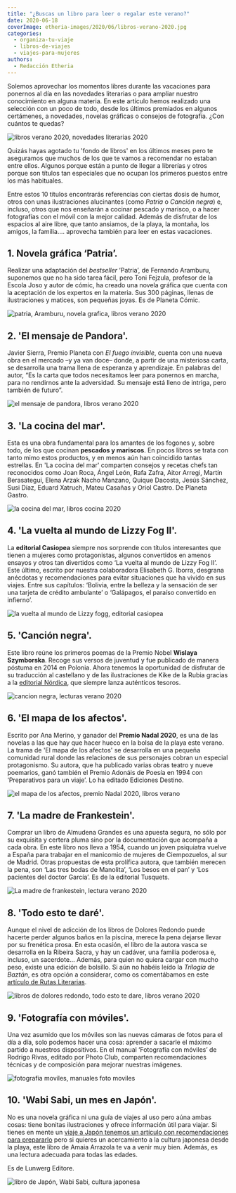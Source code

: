 ```yaml
---
title: "¿Buscas un libro para leer o regalar este verano?"
date: 2020-06-18
coverImage: etheria-images/2020/06/libros-verano-2020.jpg
categories: 
  - organiza-tu-viaje
  - libros-de-viajes
  - viajes-para-mujeres
authors: 
  - Redacción Etheria
---
```


Solemos aprovechar los momentos libres durante las vacaciones para ponernos al día en 
las novedades literarias o para ampliar nuestro conocimiento en alguna materia. En este 
artículo hemos realizado una selección con un poco de todo, desde los últimos premiados 
en algunos certámenes, a novedades, novelas gráficas o consejos de fotografía. ¿Con 
cuántos te quedas? 

![libros verano 2020, novedades literarias 2020](etheria-images/2020/06/libros-verano-2020.jpg "Lecturas de verano para divertirse o aprender en vacaciones. © Dan Dumitriu")

Quizás hayas agotado tu 'fondo de libros' en los últimos meses pero te aseguramos que 
muchos de los que te vamos a recomendar no estaban entre ellos. Algunos porque están a 
punto de llegar a librerías y otros porque son títulos tan especiales que no ocupan los 
primeros puestos entre los más habituales. 

Entre estos 10 títulos encontrarás referencias con ciertas dosis de humor, otros con 
unas ilustraciones alucinantes (como _Patria_ o _Canción negra_) e, incluso, otros que 
nos enseñarán a cocinar pescado y marisco, o a hacer fotografías con el móvil con la 
mejor calidad. Además de disfrutar de los espacios al aire libre, que tanto ansiamos, de 
la playa, la montaña, los amigos, la familia.... aprovecha también para leer en estas 
vacaciones. 

## 1\. Novela gráfica ‘Patria’.

Realizar una adaptación del _bestseller_ ‘Patria’, de Fernando Aramburu, suponemos que 
no ha sido tarea fácil, pero Toni Fejzula, profesor de la Escola Joso y autor de cómic, 
ha creado una novela gráfica que cuenta con la aceptación de los expertos en la materia. 
Sus 300 páginas, llenas de ilustraciones y matices, son pequeñas joyas. Es de Planeta 
Cómic. 

![patria, Aramburu, novela grafica, libros verano 2020](etheria-images/2020/06/patria.jpg "'Patria', novela gráfica.")

## 2\. 'El mensaje de Pandora'.

Javier Sierra, Premio Planeta con _El fuego invisible_, cuenta con una nueva obra en el 
mercado –y ya van doce– donde, a partir de una misteriosa carta, se desarrolla una trama 
llena de esperanza y aprendizaje. En palabras del autor, “Es la carta que todos 
necesitamos leer para ponernos en marcha, para no rendirnos ante la adversidad. Su 
mensaje está lleno de intriga, pero también de futuro”. 

![el mensaje de pandora, libros verano 2020](etheria-images/2020/06/el-mensaje-de-pandora.jpg "'El mensaje de Pandora'.")

## 3. 'La cocina del mar'.

Esta es una obra fundamental para los amantes de los fogones y, sobre todo, de los que 
cocinan **pescados y mariscos**. En pocos libros se trata con tanto mimo estos 
productos, y en menos aún han coincidido tantas estrellas. En 'La cocina del mar' 
comparten consejos y recetas chefs tan reconocidos como Joan Roca, Ángel León, Rafa 
Zafra, Aitor Arregi, Martín Berasategui, Elena Arzak Nacho Manzano, Quique Dacosta, 
Jesús Sánchez, Susi Díaz, Eduard Xatruch, Mateu Casañas y Oriol Castro. De Planeta 
Gastro. 

![la cocina del mar, libros cocina 2020](etheria-images/2020/06/cocina-del-mar.jpg "'La cocina del mar'.")

## 4\. 'La vuelta al mundo de Lizzy Fog II'.

La **editorial Casiopea** siempre nos sorprende con títulos interesantes que tienen a 
mujeres como protagonistas, algunos convertidos en amenos ensayos y otros tan divertidos 
como ‘La vuelta al mundo de Lizzy Fog II’. Este último, escrito por nuestra colaboradora 
Elisabeth G. Iborra, desgrana anécdotas y recomendaciones para evitar situaciones que ha 
vivido en sus viajes. Entre sus capítulos: ‘Bolivia, entre la belleza y la sensación de 
ser una tarjeta de crédito ambulante’ o ‘Galápagos, el paraíso convertido en infierno’. 

![la vuelta al mundo de Lizzy fogg, editorial casiopea](etheria-images/2020/06/lizzy-fogg-2.jpg "'La vuelta al mundo de Lizzy Fogg II'.")

## 5\. 'Canción negra'.

Este libro reúne los primeros poemas de la Premio Nobel **Wislaya Szymborska**. Recoge 
sus versos de juventud y fue publicado de manera póstuma en 2014 en Polonia. Ahora 
tenemos la oportunidad de disfrutar de su traducción al castellano y de las 
ilustraciones de Kike de la Rubia gracias a la [editorial 
Nórdica](https://www.nordicalibros.com), que siempre lanza auténticos tesoros. 

![cancion negra, lecturas verano 2020](etheria-images/2020/06/cancion-negra-nordica.jpg "'Canción negra'.")

## 6\. 'El mapa de los afectos'.

Escrito por Ana Merino, y ganador del **Premio Nadal 2020**, es una de las novelas a las 
que hay que hacer hueco en la bolsa de la playa este verano. La trama de 'El mapa de los 
afectos' se desarrolla en una pequeña comunidad rural donde las relaciones de sus 
personajes cobran un especial protagonismo. Su autora, que ha publicado varias obras 
teatro y nueve poemarios, ganó también el Premio Adonáis de Poesía en 1994 con 
‘Preparativos para un viaje’. Lo ha editado Ediciones Destino. 

![el mapa de los afectos, premio Nadal 2020, libros verano](etheria-images/2020/06/mapa-afectos.jpg "'El mapa de los afectos'.")

## 7\. 'La madre de Frankestein'.

Comprar un libro de Almudena Grandes es una apuesta segura, no sólo por su exquisita y 
certera pluma sino por la documentación que acompaña a cada obra. En este libro nos 
lleva a 1954, cuando un joven psiquiatra vuelve a España para trabajar en el manicomio 
de mujeres de Ciempozuelos, al sur de Madrid. Otras propuestas de esta prolífica autora, 
que también merecen la pena, son ‘Las tres bodas de Manolita’, ‘Los besos en el pan’ y 
‘Los pacientes del doctor García’. Es de la editorial Tusquets. 

![La madre de frankestein, lectura verano 2020](etheria-images/2020/06/madre-de-frankenstein.jpg "'La madre de Frankestein'.")

## 8\. 'Todo esto te daré'.

Aunque el nivel de adicción de los libros de Dolores Redondo puede hacerte perder 
algunos baños en la piscina, merece la pena dejarse llevar por su frenética prosa. En 
esta ocasión, el libro de la autora vasca se desarrolla en la Ribeira Sacra, y hay un 
cadáver, una familia poderosa e, incluso, un sacerdote... Además, para quien no quiera 
cargar con mucho peso, existe una edición de bolsillo. Si aún no habéis leído la 
_Trilogía de Baztán_, es otra opción a considerar, como os comentábamos en este [artículo 
de Rutas 
Literarias](https://etheriamagazine.com/2020/04/09/viaja-a-traves-de-los-libros-con-estas-10-rutas-literarias/). 

![libros de dolores redondo, todo esto te dare, libros verano 2020](etheria-images/2020/06/todo-esto-te-dare.jpg "'Todo esto te daré'.")

## 9\. 'Fotografía con móviles'.

Una vez asumido que los móviles son las nuevas cámaras de fotos para el día a día, solo 
podemos hacer una cosa: aprender a sacarle el máximo partido a nuestros dispositivos. En 
el manual ‘Fotografía con móviles’ de Rodrigo Rivas, editado por Photo Club, comparten 
recomendaciones técnicas y de composición para mejorar nuestras imágenes. 

![fotografia moviles, manuales foto moviles](etheria-images/2020/06/fotografia-moviles.jpg "'Fotografía con móviles'.")

## 10. 'Wabi Sabi, un mes en Japón'.

No es una novela gráfica ni una guía de viajes al uso pero aúna ambas cosas: tiene 
bonitas ilustraciones y ofrece información útil para viajar. Si tienes en mente un [viaje 
a Japón tenemos un artículo con recomendaciones para 
prepararlo](https://etheriamagazine.com/2019/06/18/como-organizar-un-viaje-a-japon/) 
pero si quieres un acercamiento a la cultura japonesa desde la playa, este libro de 
Amaia Arrazola te va a venir muy bien. Además, es una lectura adecuada para todas las 
edades. 

Es de Lunwerg Editore. 

![libro de Japón, Wabi Sabi, cultura japonesa](etheria-images/2020/06/wabi-sabi.jpg "'Wabi Sabi, un mes en Japón'.")
